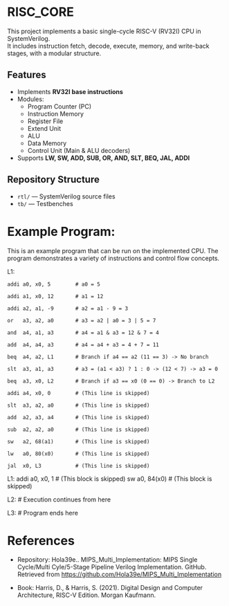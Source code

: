 # RISC_CORE

This project implements a basic single-cycle RISC-V (RV32I) CPU in SystemVerilog.  
It includes instruction fetch, decode, execute, memory, and write-back stages, with a modular structure.

## Features
- Implements **RV32I base instructions**
- Modules:
  - Program Counter (PC)
  - Instruction Memory
  - Register File
  - Extend Unit
  - ALU
  - Data Memory
  - Control Unit (Main & ALU decoders)
- Supports **LW, SW, ADD, SUB, OR, AND, SLT, BEQ, JAL, ADDI**
## Repository Structure
- `rtl/` — SystemVerilog source files
- `tb/` — Testbenches

# Example Program: 
This is an example program that can be run on the implemented CPU. The program demonstrates a variety of instructions and control flow concepts.

L1:

    addi a0, x0, 5        # a0 = 5
    
    addi a1, x0, 12       # a1 = 12
    
    addi a2, a1, -9       # a2 = a1 - 9 = 3
    
    or   a3, a2, a0       # a3 = a2 | a0 = 3 | 5 = 7
    
    and  a4, a1, a3       # a4 = a1 & a3 = 12 & 7 = 4
    
    add  a4, a4, a3       # a4 = a4 + a3 = 4 + 7 = 11
    
    beq  a4, a2, L1       # Branch if a4 == a2 (11 == 3) -> No branch
    
    slt  a3, a1, a3       # a3 = (a1 < a3) ? 1 : 0 -> (12 < 7) -> a3 = 0
    
    beq  a3, x0, L2       # Branch if a3 == x0 (0 == 0) -> Branch to L2
    
    addi a4, x0, 0        # (This line is skipped)
    
    slt  a3, a2, a0       # (This line is skipped)
    
    add  a2, a3, a4       # (This line is skipped)
    
    sub  a2, a2, a0       # (This line is skipped)
    
    sw   a2, 68(a1)       # (This line is skipped)
    
    lw   a0, 80(x0)       # (This line is skipped)
    
    jal  x0, L3           # (This line is skipped)

L1: addi a0, x0, 1        # (This block is skipped)
    sw   a0, 84(x0)       # (This block is skipped)

L2: # Execution continues from here

L3: # Program ends here


# References 
- Repository: Hola39e.. MIPS_Multi_Implementation: MIPS Single Cycle/Multi Cyle/5-Stage Pipeline Verilog Implementation. GitHub. Retrieved from https://github.com/Hola39e/MIPS_Multi_Implementation

- Book: Harris, D., & Harris, S. (2021). Digital Design and Computer Architecture, RISC-V Edition. Morgan Kaufmann.
